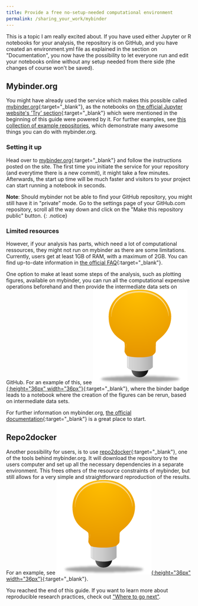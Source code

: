 ```yaml
---
title: Provide a free no-setup-needed computational environment
permalink: /sharing_your_work/mybinder
---
```

This is a topic I am really excited about. If you have used either Jupyter or R notebooks for your analysis, the repository is on GitHub, and you have created an environment.yml file as explained in the section on "Documentation", you now have the possibility to let everyone run and edit your notebooks online without any setup needed from there side (the changes of course won't be saved).

## Mybinder.org
You might have already used the service which makes this possible called [mybinder.org](https://mybinder.org/){:target="_blank"}, as the notebooks on [the official Jupyter website's 'Try' section](http://jupyter.org/try){:target="_blank"} which were mentioned in the beginning of this guide were powered by it. For further examples, see [this collection of example repositories](https://github.com/binder-examples/), which demonstrate many awesome things you can do with mybinder.org.

### Setting it up
Head over to [mybinder.org](https://mybinder.org/){:target="_blank"} and follow the instructions posted on the site. The first time you initiate the service for your repository (and everytime there is a new commit), it might take a few minutes. Afterwards, the start up time will be much faster and visitors to your project can start running a notebook in seconds.

**Note**: Should mybinder not be able to find your GitHub repository, you might still have it in "private" mode. Go to the settings page of your GitHub.com repository, scroll all the way down and click on the "Make this repository public" button.
{: .notice}

### Limited resources
However, if your analysis has parts, which need a lot of computational ressources, they might not run on mybinder as there are some limitations. Currently, users get at least 1GB of RAM, with a maximum of 2GB. You can find up-to-date information in [the official FAQ](https://mybinder.readthedocs.io/en/latest/faq.html#user-memory){:target="_blank"}.

One option to make at least some steps of the analysis, such as plotting figures, available on mybinder, you can run all the computational expensive operations beforehand and then provide the intermediate data sets on GitHub. For an example of this, see [![example](../figures/example_icon.png){:height="36px" width="36px"}](https://github.com/binste/chicago_safepassage_evaluation#figures-for-website-and-comparison-to-mcmillen-et-al-2017){:target="_blank"}, where the binder badge leads to a notebook where the creation of the figures can be rerun, based on intermediate data sets.

For further information on mybinder.org, [the official documentation](https://mybinder.readthedocs.io/en/latest/#binder-documentation){:target="_blank"} is a great place to start.

## Repo2docker
Another possibility for users, is to use [repo2docker](https://github.com/jupyter/repo2docker){:target="_blank"}, one of the tools behind mybinder.org. It will download the repository to the users computer and set up all the necessary dependencies in a separate environment. This frees others of the resource constraints of mybinder, but still allows for a very simple and straightforward reproduction of the results. For an example, see [![example](../figures/example_icon.png){:height="36px" width="36px"}](https://github.com/binste/chicago_safepassage_evaluation#run-analysis-on-your-own-machine){:target="_blank"}.

You reached the end of this guide. If you want to learn more about reproducible research practices, check out ["Where to go next"](../where_to_go_next).